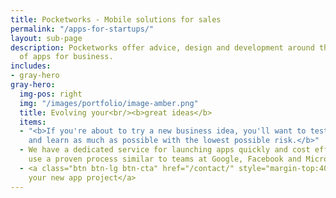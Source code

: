 ```yaml
---
title: Pocketworks - Mobile solutions for sales
permalink: "/apps-for-startups/"
layout: sub-page
description: Pocketworks offer advice, design and development around the implementation
  of apps for business.
includes:
- gray-hero
gray-hero:
  img-pos: right
  img: "/images/portfolio/image-amber.png"
  title: Evolving your<br/><b>great ideas</b>
  items:
  - "<b>If you're about to try a new business idea, you'll want to test the water
    and learn as much as possible with the lowest possible risk.</b>"
  - We have a dedicated service for launching apps quickly and cost effectively. We
    use a proven process similar to teams at Google, Facebook and Microsoft.
  - <a class="btn btn-lg btn-cta" href="/contact/" style="margin-top:40px;">Start
    your new app project</a>
---
```


